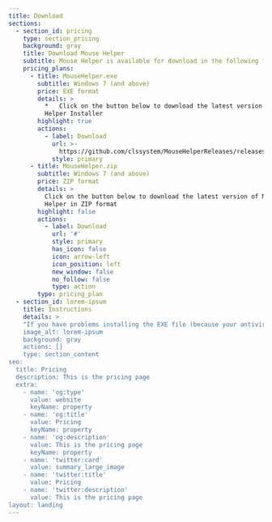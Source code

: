 ```yaml
---
title: Download
sections:
  - section_id: pricing
    type: section_pricing
    background: gray
    title: Download Mouse Helper
    subtitle: Mouse Helper is available for download in the following formats
    pricing_plans:
      - title: MouseHelper.exe
        subtitle: Windows 7 (and above)
        price: EXE format
        details: >
          *   Click on the button below to download the latest version of Mouse
          Helper Installer
        highlight: true
        actions:
          - label: Download
            url: >-
              https://github.com/clssystem/MouseHelperReleases/releases/latest/download/MouseHelper.exe
            style: primary
      - title: MouseHelper.zip
        subtitle: Windows 7 (and above)
        price: ZIP format
        details: >
          Click on the button below to download the latest version of Mouse
          Helper in ZIP format
        highlight: false
        actions:
          - label: Download
            url: '#'
            style: primary
            has_icon: false
            icon: arrow-left
            icon_position: left
            new_window: false
            no_follow: false
            type: action
        type: pricing_plan
  - section_id: lorem-ipsum
    title: Instructions
    details: >
    "If you have problems installing the EXE file (because your antivirus prevents it, for example), try the following:\n\nPlease disable your antivirus (or add an exception for MouseHelper.exe), try the download and installation again, and then turn your antivirus back on. The program is digitally signed by me, and has all the guarantees, but since it accesses the mouse and keyboard at a very low level, some antivirus can incorrectly detect it as a false positive. As far as possible I will be contacting these companies so that they take it into account.\n\nIf you can’t, try downloading the zip file and follow the\_[instructions](http://www.mousehelper.cls-system.es/EN/download.html#manual)\_below.\n\nIf you continue to have problems, contact me by email at\_[mousehelper@outlook.es](mailto://mousehelper@outlook.es)\_and I will try to help you personally.\n\nKeep in mind that I offer my help altruistically, and that behind this project I am only dedicating my free time, so be patient.\
    image_alt: lorem-ipsum
    background: gray
    actions: []
    type: section_content
seo:
  title: Pricing
  description: This is the pricing page
  extra:
    - name: 'og:type'
      value: website
      keyName: property
    - name: 'og:title'
      value: Pricing
      keyName: property
    - name: 'og:description'
      value: This is the pricing page
      keyName: property
    - name: 'twitter:card'
      value: summary_large_image
    - name: 'twitter:title'
      value: Pricing
    - name: 'twitter:description'
      value: This is the pricing page
layout: landing
---
```

